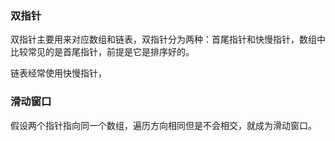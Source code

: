 ### 双指针

双指针主要用来对应数组和链表，双指针分为两种：首尾指针和快慢指针，数组中比较常见的是首尾指针，前提是它是排序好的。

链表经常使用快慢指针，

### 滑动窗口

假设两个指针指向同一个数组，遍历方向相同但是不会相交，就成为滑动窗口。